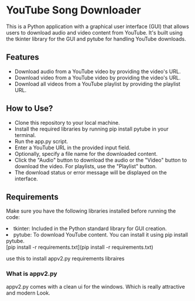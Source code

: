 <h1 text="align" >YouTube Song Downloader </h1>

<p>This is a Python application with a graphical user interface (GUI) that allows users to download audio and video content from YouTube. It's built using the tkinter library for the GUI and pytube for handling YouTube downloads.</p>


<h2>Features</h2>

<ul>
<li> Download audio from a YouTube video by providing the video's URL. </li>
<li> Download video from a YouTube video by providing the video's URL.</li>
<li> Download all videos from a YouTube playlist by providing the playlist URL.</li>
</ul>




<h2>How to Use?</h2>

<ul>
<li> Clone this repository to your local machine. </li>
<li> Install the required libraries by running pip install pytube in your terminal.</li>
<li> Run the app.py script.</li>
<li> Enter a YouTube URL in the provided input field.</li>
<li> Optionally, specify a file name for the downloaded content.</li>
<li> Click the "Audio" button to download the audio or the "Video" button to download the video. For playlists, use the "Playlist" button.</li>
<li> The download status or error message will be displayed on the interface.</li>
</ul>

<h2>Requirements</h2>

<p>Make sure you have the following libraries installed before running the code:</p>

<li> tkinter: Included in the Python standard library for GUI creation.</li>
<li> pytube: To download YouTube content. You can install it using pip install pytube.</li>
[pip install -r requirements.txt](pip install -r requirements.txt)

<p>use this to install appv2.py requirements libraires</p>

<h3> What is appv2.py </h3>

<p>

appv2.py comes with a clean ui for the windows. Which is really attractive and modern Look.
</p>
